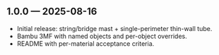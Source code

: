 ## 1.0.0 — 2025-08-16
- Initial release: string/bridge mast + single-perimeter thin-wall tube.
- Bambu 3MF with named objects and per-object overrides.
- README with per-material acceptance criteria.
